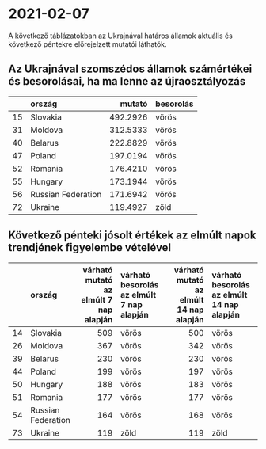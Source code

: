 # 2021-02-07
A következő táblázatokban az Ukrajnával határos államok aktuális és következő péntekre előrejelzett mutatói láthatók.
## Az Ukrajnával szomszédos államok számértékei és besorolásai, ha ma lenne az újraosztályozás

|   |ország             |   mutató|besorolás |
|:--|:------------------|--------:|:---------|
|15 |Slovakia           | 492.2926|vörös     |
|31 |Moldova            | 312.5333|vörös     |
|40 |Belarus            | 222.8829|vörös     |
|47 |Poland             | 197.0194|vörös     |
|52 |Romania            | 176.4210|vörös     |
|55 |Hungary            | 173.1944|vörös     |
|56 |Russian Federation | 171.6942|vörös     |
|72 |Ukraine            | 119.4927|zöld      |
## Következő pénteki jósolt értékek az elmúlt napok trendjének figyelembe vételével
|   |ország             | várható mutató az elmúlt 7 nap alapján|várható besorolás az elmúlt 7 nap alapján | várható mutató az elmúlt 14 nap alapján|várható besorolás az elmúlt 14 nap alapján |
|:--|:------------------|--------------------------------------:|:-----------------------------------------|---------------------------------------:|:------------------------------------------|
|14 |Slovakia           |                                    509|vörös                                     |                                     500|vörös                                      |
|26 |Moldova            |                                    367|vörös                                     |                                     342|vörös                                      |
|39 |Belarus            |                                    230|vörös                                     |                                     230|vörös                                      |
|44 |Poland             |                                    199|vörös                                     |                                     197|vörös                                      |
|50 |Hungary            |                                    188|vörös                                     |                                     183|vörös                                      |
|51 |Romania            |                                    177|vörös                                     |                                     177|vörös                                      |
|54 |Russian Federation |                                    164|vörös                                     |                                     168|vörös                                      |
|73 |Ukraine            |                                    119|zöld                                      |                                     119|zöld                                       |
